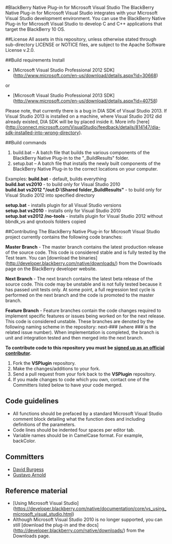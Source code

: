 #BlackBerry Native Plug-in for Microsoft Visual Studio
The BlackBerry Native Plug-in for Microsoft Visual Studio integrates with your Microsoft Visual Studio development environment. You can use the BlackBerry Native Plug-in for Microsoft Visual Studio to develop C and C++ applications that target the BlackBerry 10 OS.

##License
All assets in this repository, unless otherwise stated through sub-directory LICENSE or NOTICE files, are subject to the Apache Software License v.2.0.

##Build requirements
Install
* [Microsoft Visual Studio Professional 2012 SDK] (http://www.microsoft.com/en-us/download/details.aspx?id=30668)

or

* [Microsoft Visual Studio Professional 2013 SDK] (http://www.microsoft.com/en-us/download/details.aspx?id=40758)

Please note, that currently there is a bug in DIA SDK of Visual Studio 2013.
If Visual Studio 2013 is installed on a machine, where Visual Studio 2012 did already existed, DIA SDK will be by placed inside it.
More info [here] (http://connect.microsoft.com/VisualStudio/feedback/details/814147/dia-sdk-installed-into-wrong-directory).

##Build commands
1. build.bat – A batch file that builds the various components of the BlackBerry Native Plug-in to the "_BuildResults" folder.
2. setup.bat – A batch file that installs the newly built components of the BlackBerry Native Plug-in to the correct locations on your computer. 

Examples:
 **build.bat** - default, builds everything  
 **build.bat vs2010** - to build only for Visual Studio 2010  
 **build.bat vs2012 "/out:D:\Shared folder\_BuildResults"** - to build only for Visual Studio 2012 into specified directory  
 
 **setup.bat** - installs plugin for all Visual Studio versions  
 **setup.bat vs2010** - installs only for Visual Studio 2010  
 **setup.bat vs2012 /no-tools** - installs plugin for Visual Studio 2012 without bbndk_vs and qnxtools folders copied  

##Contributing
The BlackBerry Native Plug-in for Microsoft Visual Studio project currently contains the following code branches: 

**Master Branch** - The master branch contains the latest production release of the source code. This code is considered stable and is fully tested by the Test team. You can [download the binaries] (http://developer.blackberry.com/native/downloads/) from the Downloads page on the BlackBerry developer website.   

**Next Branch** - The next branch contains the latest beta release of the source code. This code may be unstable and is not fully tested because it has passed unit tests only. At some point, a full regression test cycle is performed on the next branch and the code is promoted to the master branch.

**Feature Branch** - Feature branches contain the code changes required to implement specific features or issues being worked on for the next release. This code is considered unstable. These branches are denoted by the following naming scheme in the repository: next-### (where ### is the related issue number). When implementation is completed, the branch is unit and integration tested and then merged into the next branch.

**To contribute code to this repository you must be [signed up as an official contributor](http://blackberry.github.com/howToContribute.html).**

1. Fork the **VSPlugin** repository.
2. Make the changes/additions to your fork.
3. Send a pull request from your fork back to the **VSPlugin** repository.
4. If you made changes to code which you own, contact one of the Committers listed below to have your code merged.

## Code guidelines
* All functions should be prefaced by a standard Microsoft Visual Studio comment block detailing what the function does and including definitions of the parameters.
* Code lines should be indented four spaces per editor tab.
* Variable names should be in CamelCase format. For example, backColor.

## Committers
* [David Burgess](http://github.com/dbrgss)
* [Gustavo Arnold](http://github.com/guarnold)

## Reference material
* [Using Microsoft Visual Studio] (https://developer.blackberry.com/native/documentation/core/vs_using_microsoft_visual_studio.html)
* Although Microsoft Visual Studio 2010 is no longer supported, you can still [download the plug-in and the docs] (http://developer.blackberry.com/native/downloads/) from the Downloads page. 
